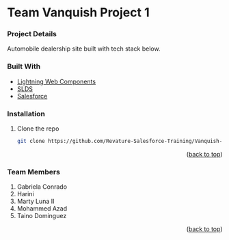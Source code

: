 # Team Vanquish Project 1

### Project Details

Automobile dealership site built with tech stack below.

### Built With

* [Lightning Web Components](https://developer.salesforce.com/docs/component-library/documentation/en/lwc)
* [SLDS](https://www.lightningdesignsystem.com/)
* [Salesforce](https://www.salesforce.com/)

### Installation

1. Clone the repo
   ```sh
   git clone https://github.com/Revature-Salesforce-Training/Vanquish-P1.git
   ```
<p align="right">(<a href="#top">back to top</a>)</p>

### Team Members

1. Gabriela Conrado
2. Harini 
3. Marty Luna II
4. Mohammed Azad
5. Taino Dominguez

<p align="right">(<a href="#top">back to top</a>)</p>


